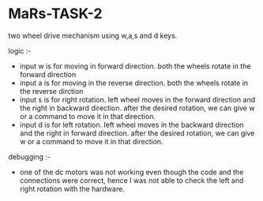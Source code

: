 # MaRs-TASK-2
two wheel drive mechanism using w,a,s and d keys.

logic :-
* input w is for moving in forward direction.
  both the wheels rotate in the forward direction
* input a is for moving in the reverse direction.
  both the wheels rotate in the reverse dirction
* input s is for right rotation.
  left wheel moves in the forward direction and the right in backward direction.
  after the desired rotation, we can give w or a command to move it in that direction.
* input d is for left rotation.
  left wheel moves in the backward direction and the right in forward direction.
  after the desired rotation, we can give w or a command to move it in that direction.
  
debugging :-
* one of the dc motors was not working even though the code and the connections were correct, hence I was not able to check the left and right rotation with the hardware.
